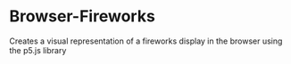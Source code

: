 # Browser-Fireworks
 Creates a visual representation of a fireworks display in the browser using the p5.js library
